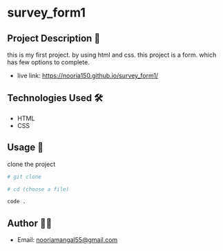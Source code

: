 # survey_form1

## Project Description 📝
this is my first project. by using html and css. this project is a form. which has few options to complete.

- live link: https://nooria150.github.io/survey_form1/

## Technologies Used 🛠️

- HTML
- CSS


## Usage 🎯

clone the project 

```bash
# git clone
```

```bash
# cd (choose a file)
```

```bash
code .
```

## Author 👩‍💻

- Email: nooriamangal55@gmail.com
